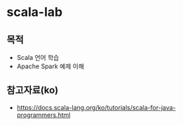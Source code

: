 # scala-lab

## 목적

- Scala 언어 학습
- Apache Spark 예제 이해

## 참고자료(ko)

- https://docs.scala-lang.org/ko/tutorials/scala-for-java-programmers.html